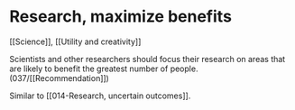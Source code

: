 # Research, maximize benefits

[[Science]], [[Utility and creativity]]

Scientists and other researchers should focus their research on areas that are likely to benefit the greatest number of people. (037/[[Recommendation]])

Similar to [[014-Research, uncertain outcomes]].

